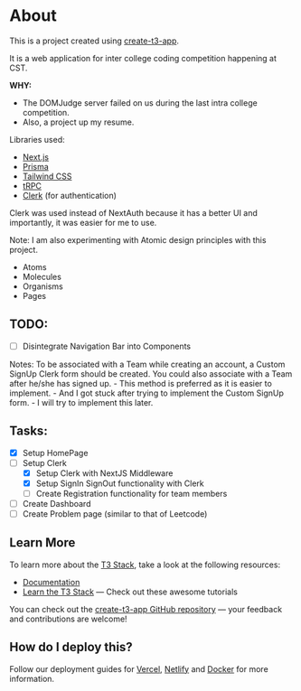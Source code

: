 # About

This is a project created using [create-t3-app](https://create.t3.gg/).

It is a web application for inter college coding competition happening at CST.

**WHY:**
- The DOMJudge server failed on us during the last intra college competition.
- Also, a project up my resume.


Libraries used:
- [Next.js](https://nextjs.org)
- [Prisma](https://prisma.io)
- [Tailwind CSS](https://tailwindcss.com)
- [tRPC](https://trpc.io)
- [Clerk](https://clerk.com) (for authentication)

Clerk was used instead of NextAuth because it has a better UI and importantly, it was easier for me to use.

Note: I am also experimenting with Atomic design principles with this project.
- Atoms
- Molecules
- Organisms
- Pages

## TODO:
- [ ] Disintegrate Navigation Bar into Components 

Notes:
To be associated with a Team while creating an account, a Custom SignUp Clerk form should be created.
You could also associate with a Team after he/she has signed up.
    - This method is preferred as it is easier to implement.
    - And I got stuck after trying to implement the Custom SignUp form.
    - I will try to implement this later.

## Tasks:
- [x] Setup HomePage
- [ ] Setup Clerk
    - [x] Setup Clerk with NextJS Middleware
    - [x] Setup SignIn SignOut functionality with Clerk
    - [ ] Create Registration functionality for team members
- [ ] Create Dashboard 
- [ ] Create Problem page (similar to that of Leetcode) 

## Learn More

To learn more about the [T3 Stack](https://create.t3.gg/), take a look at the following resources:

- [Documentation](https://create.t3.gg/)
- [Learn the T3 Stack](https://create.t3.gg/en/faq#what-learning-resources-are-currently-available) — Check out these awesome tutorials

You can check out the [create-t3-app GitHub repository](https://github.com/t3-oss/create-t3-app) — your feedback and contributions are welcome!

## How do I deploy this?

Follow our deployment guides for [Vercel](https://create.t3.gg/en/deployment/vercel), [Netlify](https://create.t3.gg/en/deployment/netlify) and [Docker](https://create.t3.gg/en/deployment/docker) for more information.
